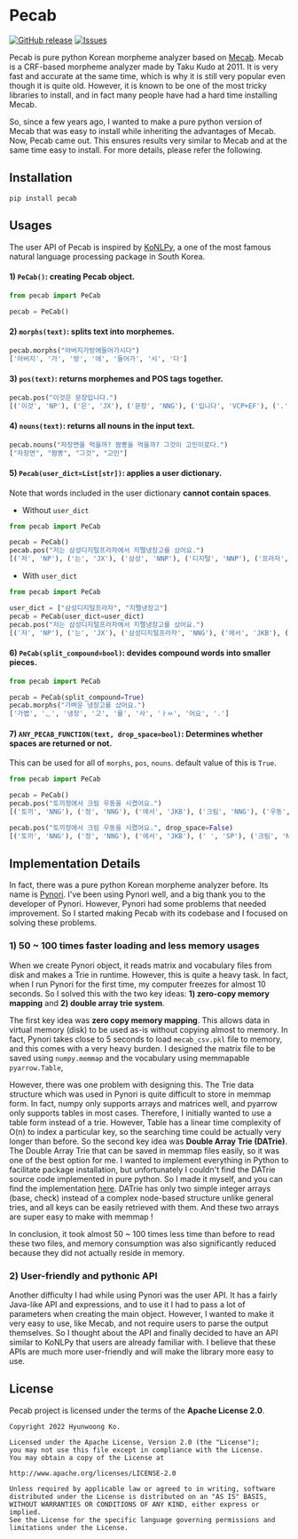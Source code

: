 # Pecab
<a href="https://github.com/hyunwoongko/pecab/releases"><img alt="GitHub release" src="https://img.shields.io/github/release/hyunwoongko/pecab.svg" /></a> 
<a href="https://github.com/hyunwoongko/pecab/issues"><img alt="Issues" src="https://img.shields.io/github/issues/hyunwoongko/pecab"/></a>

Pecab is pure python Korean morpheme analyzer based on [Mecab](https://github.com/taku910/mecab).
Mecab is a CRF-based morpheme analyzer made by Taku Kudo at 2011. It is very fast and accurate at the same time, which is why it is still very popular even though it is quite old.
However, it is known to be one of the most tricky libraries to install, and in fact many people have had a hard time installing Mecab.

So, since a few years ago, I wanted to make a pure python version of Mecab that was easy to install while inheriting the advantages of Mecab.
Now, Pecab came out. This ensures results very similar to Mecab and at the same time easy to install.
For more details, please refer the following.

## Installation
```console
pip install pecab
```

## Usages
The user API of Pecab is inspired by [KoNLPy](https://github.com/konlpy/konlpy), 
a one of the most famous natural language processing package in South Korea.

#### 1) `PeCab()`: creating Pecab object.
```python
from pecab import PeCab

pecab = PeCab()
```

#### 2) `morphs(text)`: splits text into morphemes.
```python
pecab.morphs("아버지가방에들어가시다")
['아버지', '가', '방', '에', '들어가', '시', '다']
```

#### 3) `pos(text)`: returns morphemes and POS tags together.
```python
pecab.pos("이것은 문장입니다.")
[('이것', 'NP'), ('은', 'JX'), ('문장', 'NNG'), ('입니다', 'VCP+EF'), ('.', 'SF')]
```

#### 4) `nouns(text)`: returns all nouns in the input text.
```python
pecab.nouns("자장면을 먹을까? 짬뽕을 먹을까? 그것이 고민이로다.")
["자장면", "짬뽕", "그것", "고민"]
```

#### 5) `Pecab(user_dict=List[str])`: applies a user dictionary.
Note that words included in the user dictionary **cannot contain spaces**.
- Without `user_dict`
```python
from pecab import PeCab

pecab = PeCab()
pecab.pos("저는 삼성디지털프라자에서 지펠냉장고를 샀어요.")
[('저', 'NP'), ('는', 'JX'), ('삼성', 'NNP'), ('디지털', 'NNP'), ('프라자', 'NNP'), ('에서', 'JKB'), ('지', 'NNP'), ('펠', 'NNP'), ('냉장고', 'NNG'), ('를', 'JKO'), ('샀', 'VV+EP'), ('어요', 'EF'), ('.', 'SF')]
```
- With `user_dict`
```python
from pecab import PeCab

user_dict = ["삼성디지털프라자", "지펠냉장고"]
pecab = PeCab(user_dict=user_dict)
pecab.pos("저는 삼성디지털프라자에서 지펠냉장고를 샀어요.")
[('저', 'NP'), ('는', 'JX'), ('삼성디지털프라자', 'NNG'), ('에서', 'JKB'), ('지펠냉장고', 'NNG'), ('를', 'JKO'), ('샀', 'VV+EP'), ('어요', 'EF'), ('.', 'SF')]
```

#### 6) `PeCab(split_compound=bool)`: devides compound words into smaller pieces.
```python
from pecab import PeCab

pecab = PeCab(split_compound=True)
pecab.morphs("가벼운 냉장고를 샀어요.")
['가볍', 'ᆫ', '냉장', '고', '를', '사', 'ㅏㅆ', '어요', '.']
```

#### 7) `ANY_PECAB_FUNCTION(text, drop_space=bool)`: Determines whether spaces are returned or not.
This can be used for all of `morphs`, `pos`, `nouns`. default value of this is `True`.
```python
from pecab import PeCab

pecab = PeCab()
pecab.pos("토끼정에서 크림 우동을 시켰어요.")
[('토끼', 'NNG'), ('정', 'NNG'), ('에서', 'JKB'), ('크림', 'NNG'), ('우동', 'NNG'), ('을', 'JKO'), ('시켰', 'VV+EP'), ('어요', 'EF'), ('.', 'SF')]

pecab.pos("토끼정에서 크림 우동을 시켰어요.", drop_space=False)
[('토끼', 'NNG'), ('정', 'NNG'), ('에서', 'JKB'), (' ', 'SP'), ('크림', 'NNG'), (' ', 'SP'), ('우동', 'NNG'), ('을', 'JKO'), (' ', 'SP'), ('시켰', 'VV+EP'), ('어요', 'EF'), ('.', 'SF')]
```

## Implementation Details
In fact, there was a pure python Korean morpheme analyzer before. 
Its name is [Pynori](https://github.com/gritmind/python-nori).
I've been using Pynori well, and a big thank you to the developer of Pynori. 
However, Pynori had some problems that needed improvement. 
So I started making Pecab with its codebase and I focused on solving these problems.

### 1) 50 ~ 100 times faster loading and less memory usages
When we create Pynori object, it reads matrix and vocabulary files from disk and makes a Trie in runtime. 
However, this is quite a heavy task. In fact, when I run Pynori for the first time, my computer freezes for almost 10 seconds. 
So I solved this with the two key ideas: **1) zero-copy memory mapping** and **2) double array trie system**.

The first key idea was **zero copy memory mapping**.
This allows data in virtual memory (disk) to be used as-is without copying almost to memory. 
In fact, Pynori takes close to 5 seconds to load `mecab_csv.pkl` file to memory, and this comes with a very heavy burden.
I designed the matrix file to be saved using `numpy.memmap` and the vocabulary using memmapable `pyarrow.Table`, 

However, there was one problem with designing this.
The Trie data structure which was used in Pynori is quite difficult to store in memmap form.
In fact, numpy only supports arrays and matrices well, and pyarrow only supports tables in most cases. 
Therefore, I initially wanted to use a table form instead of a trie. 
However, Table has a linear time complexity of O(n) to index a particular key, 
so the searching time could be actually very longer than before. 
So the second key idea was **Double Array Trie (DATrie)**.
The Double Array Trie that can be saved in memmap files easily, so it was one of the best option for me.
I wanted to implement everything in Python to facilitate package installation, but unfortunately I couldn't find the DATrie source code implemented in pure python. 
So I made it myself, and you can find the implementation [here](https://github.com/hyunwoongko/pydatrie).
DATrie has only two simple integer arrays (base, check) instead of a complex node-based structure unlike general tries, 
and all keys can be easily retrieved with them. And these two arrays are super easy to make with memmap !

In conclusion, it took almost 50 ~ 100 times less time than before to read these two files,
and memory consumption was also significantly reduced because they did not actually reside in memory.

### 2) User-friendly and pythonic API
Another difficulty I had while using Pynori was the user API. 
It has a fairly Java-like API and expressions, and to use it I had to pass a lot of parameters when creating the main object. 
However, I wanted to make it very easy to use, like Mecab, and not require users to parse the output themselves. 
So I thought about the API and finally decided to have an API similar to KoNLPy that users are already familiar with.
I believe that these APIs are much more user-friendly and will make the library more easy to use.

## License
Pecab project is licensed under the terms of the **Apache License 2.0**.

```
Copyright 2022 Hyunwoong Ko.

Licensed under the Apache License, Version 2.0 (the "License");
you may not use this file except in compliance with the License.
You may obtain a copy of the License at

http://www.apache.org/licenses/LICENSE-2.0

Unless required by applicable law or agreed to in writing, software
distributed under the License is distributed on an "AS IS" BASIS,
WITHOUT WARRANTIES OR CONDITIONS OF ANY KIND, either express or implied.
See the License for the specific language governing permissions and
limitations under the License.
```
